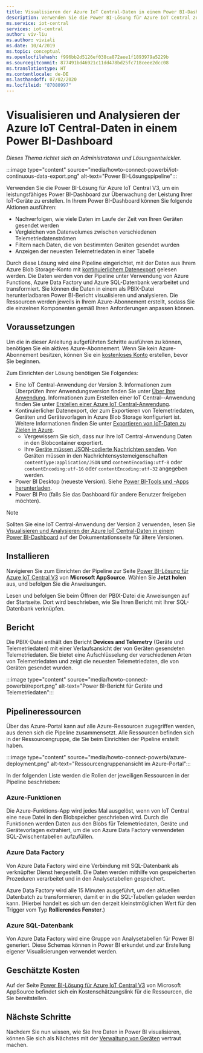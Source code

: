 ```yaml
---
title: Visualisieren der Azure IoT Central-Daten in einem Power BI-Dashboard | Microsoft-Dokumentation
description: Verwenden Sie die Power BI-Lösung für Azure IoT Central zum Visualisieren und Analysieren Ihrer IoT Central-Daten.
ms.service: iot-central
services: iot-central
author: viv-liu
ms.author: viviali
ms.date: 10/4/2019
ms.topic: conceptual
ms.openlocfilehash: f996bb2d5126ef038ca872aee1f1893979a5229b
ms.sourcegitcommit: 877491bd46921c11dd478bd25fc718ceee2dcc08
ms.translationtype: HT
ms.contentlocale: de-DE
ms.lasthandoff: 07/02/2020
ms.locfileid: "87080997"
---
```

# <a name="visualize-and-analyze-your-azure-iot-central-data-in-a-power-bi-dashboard"></a>Visualisieren und Analysieren der Azure IoT Central-Daten in einem Power BI-Dashboard

*Dieses Thema richtet sich an Administratoren und Lösungsentwickler.*

:::image type="content" source="media/howto-connect-powerbi/iot-continuous-data-export.png" alt-text="Power BI-Lösungspipeline":::

Verwenden Sie die Power BI-Lösung für Azure IoT Central V3, um ein leistungsfähiges Power BI-Dashboard zur Überwachung der Leistung Ihrer IoT-Geräte zu erstellen. In Ihrem Power BI-Dashboard können Sie folgende Aktionen ausführen:

- Nachverfolgen, wie viele Daten im Laufe der Zeit von Ihren Geräten gesendet werden
- Vergleichen von Datenvolumes zwischen verschiedenen Telemetriedatenströmen
- Filtern nach Daten, die von bestimmten Geräten gesendet wurden
- Anzeigen der neuesten Telemetriedaten in einer Tabelle

Durch diese Lösung wird eine Pipeline eingerichtet, mit der Daten aus Ihrem Azure Blob Storage-Konto mit [kontinuierlichem Datenexport](howto-export-data-blob-storage.md) gelesen werden. Die Daten werden von der Pipeline unter Verwendung von Azure Functions, Azure Data Factory und Azure SQL-Datenbank verarbeitet und transformiert. Sie können die Daten in einem als PBIX-Datei herunterladbaren Power BI-Bericht visualisieren und analysieren. Die Ressourcen werden jeweils in Ihrem Azure-Abonnement erstellt, sodass Sie die einzelnen Komponenten gemäß Ihren Anforderungen anpassen können.

## <a name="prerequisites"></a>Voraussetzungen

Um die in dieser Anleitung aufgeführten Schritte ausführen zu können, benötigen Sie ein aktives Azure-Abonnement. Wenn Sie kein Azure-Abonnement besitzen, können Sie ein [kostenloses Konto](https://azure.microsoft.com/free/?WT.mc_id=A261C142F) erstellen, bevor Sie beginnen.

Zum Einrichten der Lösung benötigen Sie Folgendes:

- Eine IoT Central-Anwendung der Version 3. Informationen zum Überprüfen Ihrer Anwendungsversion finden Sie unter [Über Ihre Anwendung](./howto-get-app-info.md). Informationen zum Erstellen einer IoT Central--Anwendung finden Sie unter [Erstellen einer Azure IoT Central-Anwendung](./quick-deploy-iot-central.md).
- Kontinuierlicher Datenexport, der zum Exportieren von Telemetriedaten, Geräten und Gerätevorlagen in Azure Blob Storage konfiguriert ist. Weitere Informationen finden Sie unter [Exportieren von IoT-Daten zu Zielen in Azure](howto-export-data.md).
  - Vergewissern Sie sich, dass nur Ihre IoT Central-Anwendung Daten in den Blobcontainer exportiert.
  - Ihre [Geräte müssen JSON-codierte Nachrichten senden](../../iot-hub/iot-hub-devguide-messages-d2c.md). Von Geräten müssen in den Nachrichtensystemeigenschaften `contentType:application/JSON` und `contentEncoding:utf-8` oder `contentEncoding:utf-16` oder `contentEncoding:utf-32` angegeben werden.
- Power BI Desktop (neueste Version). Siehe [Power BI-Tools und -Apps herunterladen](https://powerbi.microsoft.com/downloads/).
- Power BI Pro (falls Sie das Dashboard für andere Benutzer freigeben möchten).

> [!NOTE]
> Sollten Sie eine IoT Central-Anwendung der Version 2 verwenden, lesen Sie [Visualisieren und Analysieren der Azure IoT Central-Daten in einem Power BI-Dashboard](https://docs.microsoft.com/previous-versions/azure/iot-central/core/howto-connect-powerbi) auf der Dokumentationsseite für ältere Versionen.

## <a name="install"></a>Installieren

Navigieren Sie zum Einrichten der Pipeline zur Seite [Power BI-Lösung für Azure IoT Central V3](https://appsource.microsoft.com/product/web-apps/iot-central.power-bi-solution-iot-central) von **Microsoft AppSource**. Wählen Sie **Jetzt holen** aus, und befolgen Sie die Anweisungen.

Lesen und befolgen Sie beim Öffnen der PBIX-Datei die Anweisungen auf der Startseite. Dort wird beschrieben, wie Sie Ihren Bericht mit Ihrer SQL-Datenbank verknüpfen.

## <a name="report"></a>Bericht

Die PBIX-Datei enthält den Bericht **Devices and Telemetry** (Geräte und Telemetriedaten) mit einer Verlaufsansicht der von Geräten gesendeten Telemetriedaten. Sie bietet eine Aufschlüsselung der verschiedenen Arten von Telemetriedaten und zeigt die neuesten Telemetriedaten, die von Geräten gesendet wurden.

:::image type="content" source="media/howto-connect-powerbi/report.png" alt-text="Power BI-Bericht für Geräte und Telemetriedaten":::

## <a name="pipeline-resources"></a>Pipelineressourcen

Über das Azure-Portal kann auf alle Azure-Ressourcen zugegriffen werden, aus denen sich die Pipeline zusammensetzt. Alle Ressourcen befinden sich in der Ressourcengruppe, die Sie beim Einrichten der Pipeline erstellt haben.

:::image type="content" source="media/howto-connect-powerbi/azure-deployment.png" alt-text="Ressourcengruppenansicht im Azure-Portal":::

In der folgenden Liste werden die Rollen der jeweiligen Ressourcen in der Pipeline beschrieben:

### <a name="azure-functions"></a>Azure-Funktionen

Die Azure-Funktions-App wird jedes Mal ausgelöst, wenn von IoT Central eine neue Datei in den Blobspeicher geschrieben wird. Durch die Funktionen werden Daten aus den Blobs für Telemetriedaten, Geräte und Gerätevorlagen extrahiert, um die von Azure Data Factory verwendeten SQL-Zwischentabellen aufzufüllen.

### <a name="azure-data-factory"></a>Azure Data Factory

Von Azure Data Factory wird eine Verbindung mit SQL-Datenbank als verknüpfter Dienst hergestellt. Die Daten werden mithilfe von gespeicherten Prozeduren verarbeitet und in den Analysetabellen gespeichert.

Azure Data Factory wird alle 15 Minuten ausgeführt, um den aktuellen Datenbatch zu transformieren, damit er in die SQL-Tabellen geladen werden kann. (Hierbei handelt es sich um den derzeit kleinstmöglichen Wert für den Trigger vom Typ **Rollierendes Fenster**.)

### <a name="azure-sql-database"></a>Azure SQL-Datenbank

Von Azure Data Factory wird eine Gruppe von Analysetabellen für Power BI generiert. Diese Schemas können in Power BI erkundet und zur Erstellung eigener Visualisierungen verwendet werden.

## <a name="estimated-costs"></a>Geschätzte Kosten

Auf der Seite [Power BI-Lösung für Azure IoT Central V3](https://appsource.microsoft.com/product/web-apps/iot-central.power-bi-solution-iot-central) von Microsoft AppSource befindet sich ein Kostenschätzungslink für die Ressourcen, die Sie bereitstellen.

## <a name="next-steps"></a>Nächste Schritte

Nachdem Sie nun wissen, wie Sie Ihre Daten in Power BI visualisieren, können Sie sich als Nächstes mit der [Verwaltung von Geräten](howto-manage-devices.md) vertraut machen.
